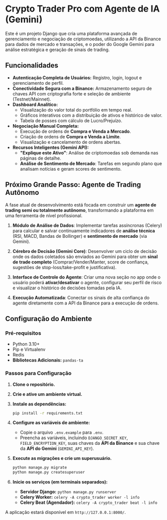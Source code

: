 # Crypto Trader Pro com Agente de IA (Gemini)

Este é um projeto Django que cria uma plataforma avançada de gerenciamento e negociação de criptomoedas, utilizando a API da Binance para dados de mercado e transações, e o poder do Google Gemini para análise estratégica e geração de sinais de trading.

## Funcionalidades

* **Autenticação Completa de Usuários:** Registro, login, logout e gerenciamento de perfil.
* **Conectividade Segura com a Binance:** Armazenamento seguro de chaves API com criptografia forte e seleção de ambiente (Testnet/Mainnet).
* **Dashboard Analítico:**
    * Visualização do valor total do portfólio em tempo real.
    * Gráficos interativos com a distribuição de ativos e histórico de valor.
    * Tabela de posses com cálculo de Lucro/Prejuízo.
* **Negociação Manual Completa:**
    * Execução de ordens de **Compra e Venda a Mercado**.
    * Criação de ordens de **Compra e Venda a Limite**.
    * Visualização e cancelamento de ordens abertas.
* **Recursos Inteligentes (Gemini API):**
    * **"Explique este Ativo"**: Análise de criptomoedas sob demanda nas páginas de detalhe.
    * **Análise de Sentimento de Mercado**: Tarefas em segundo plano que analisam notícias e geram scores de sentimento.

## Próximo Grande Passo: Agente de Trading Autônomo

A fase atual de desenvolvimento está focada em construir um **agente de trading semi ou totalmente autônomo**, transformando a plataforma em uma ferramenta de nível profissional.

1.  **Módulo de Análise de Dados**: Implementar tarefas assíncronas (Celery) para calcular e salvar continuamente indicadores de **análise técnica** (RSI, MACD, Bandas de Bollinger) e **sentimento de mercado** (via Gemini).

2.  **Cérebro de Decisão (Gemini Core)**: Desenvolver um ciclo de decisão onde os dados coletados são enviados ao Gemini para obter um **sinal de trade completo** (Comprar/Vender/Manter, score de confiança, sugestões de stop-loss/take-profit e justificativa).

3.  **Interface de Controle do Agente**: Criar uma nova seção no app onde o usuário poderá **ativar/desativar** o agente, configurar seu perfil de risco e visualizar o histórico de decisões tomadas pela IA.

4.  **Execução Automatizada**: Conectar os sinais de alta confiança do agente diretamente com a API da Binance para a execução de ordens.

## Configuração do Ambiente

### Pré-requisitos
* Python 3.10+
* Pip e Virtualenv
* Redis
* **Bibliotecas Adicionais:** `pandas-ta`

### Passos para Configuração
1.  **Clone o repositório.**

2.  **Crie e ative um ambiente virtual.**

3.  **Instale as dependências:**
    ```bash
    pip install -r requirements.txt
    ```

4.  **Configure as variáveis de ambiente:**
    * Copie o arquivo `.env.example` para `.env`.
    * Preencha as variáveis, incluindo `DJANGO_SECRET_KEY`, `FIELD_ENCRYPTION_KEY`, suas chaves da **API da Binance** e sua chave da **API do Gemini** (`GEMINI_API_KEY`).

5.  **Execute as migrações e crie um superusuário.**
    ```bash
    python manage.py migrate
    python manage.py createsuperuser
    ```

6.  **Inicie os serviços (em terminais separados):**
    * **Servidor Django:** `python manage.py runserver`
    * **Celery Worker:** `celery -A crypto_trader worker -l info`
    * **Celery Beat (Agendador):** `celery -A crypto_trader beat -l info`

A aplicação estará disponível em `http://127.0.0.1:8000/`.

